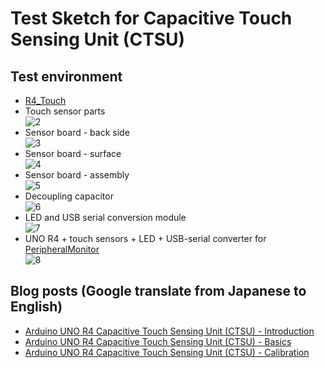 # Test Sketch for Capacitive Touch Sensing Unit (CTSU)

## Test environment

- [R4_Touch][1]
- Touch sensor parts  
  ![2]
- Sensor board - back side  
  ![3]
- Sensor board - surface  
  ![4]
- Sensor board - assembly  
  ![5]
- Decoupling capacitor  
  ![6]
- LED and USB serial conversion module  
  ![7]
- UNO R4 + touch sensors + LED + USB-serial converter for [PeripheralMonitor][9]  
  ![8]

## Blog posts (Google translate from Japanese to English)
- [Arduino UNO R4 Capacitive Touch Sensing Unit (CTSU) - Introduction][10]
- [Arduino UNO R4 Capacitive Touch Sensing Unit (CTSU) - Basics][11]
- [Arduino UNO R4 Capacitive Touch Sensing Unit (CTSU) - Calibration][12]

[1]: https://github.com/delta-G/R4_Touch "delta-G/R4_Touch: Capacitive Touch Sensing for the Arduino UNO-R4"
[2]: https://embedded-kiddie.github.io/images/2024/06-10/2nd-lot.jpg "Touch sensor parts"
[3]: https://embedded-kiddie.github.io/images/2024/06-10/2nd-lot-part1.jpg "Sensor board - back side"
[4]: https://embedded-kiddie.github.io/images/2024/06-10/2nd-lot-part2.jpg "Sensor board - surface"
[5]: https://embedded-kiddie.github.io/images/2024/06-10/2nd-lot-part3.jpg "Sensor board - assembly"
[6]: https://embedded-kiddie.github.io/images/2024/06-10/passcon.jpg "Decoupling capacitor"
[7]: https://embedded-kiddie.github.io/images/2024/06-10/LED-part.jpg "LED and USB serial conversion module"
[8]: https://embedded-kiddie.github.io/images/2024/06-10/wifi-touch.jpg "UNO R4 + touch sensors"
[9]: https://github.com/embedded-kiddie/PeripheralMonitor "embedded-kiddie/PeripheralMonitor: Arduino UNO R4 Minima/WiFi peripheral register monitor though the external serial I/F (Serial1) at D0(RX)/D1(TX)."
[10]: https://embedded--kiddie-github-io.translate.goog/2024/06/10/?_x_tr_sl=ja&_x_tr_tl=en&_x_tr_hl=ja&_x_tr_pto=wapp "Google Translation"
[11]: https://embedded--kiddie-github-io.translate.goog/2024/06/16/?_x_tr_sl=ja&_x_tr_tl=en&_x_tr_hl=ja&_x_tr_pto=wapp "Google Translation"
[12]: https://embedded--kiddie-github-io.translate.goog/2024/06/22/?_x_tr_sl=ja&_x_tr_tl=en&_x_tr_hl=ja&_x_tr_pto=wapp "Google Translation"

